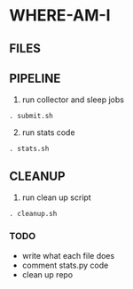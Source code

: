 # WHERE-AM-I

## FILES


## PIPELINE
1) run collector and sleep jobs

`. submit.sh`

2) run stats code

`. stats.sh`

## CLEANUP
1) run clean up script 

`. cleanup.sh`

### TODO
- write what each file does
- comment stats.py code
- clean up repo